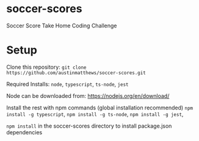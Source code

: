 # soccer-scores
Soccer Score Take Home Coding Challenge

# Setup
Clone this repository:
`git clone https://github.com/austinmatthews/soccer-scores.git`

Required Installs: 
`node`, `typescript`, `ts-node`, `jest`

Node can be downloaded from: <https://nodejs.org/en/download/>

Install the rest with npm commands (global installation recommended)
`npm install -g typescript`,
`npm install -g ts-node`,
`npm install -g jest`,

`npm install` in the soccer-scores directory to install package.json dependencies